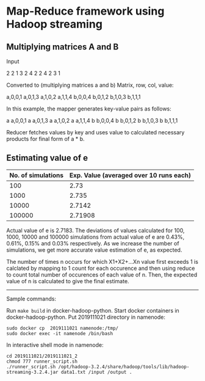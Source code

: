 # Map-Reduce framework using Hadoop streaming


## Multiplying matrices A and B

Input

2 2
1 3
2 4
2 2
4 2
3 1

Converted to (multiplying matrices a and b) Matrix, row, col, value:

a,0,0,1
a,0,1,3
a,1,0,2
a,1,1,4
b,0,0,4
b,0,1,2
b,1,0,3
b,1,1,1

In this example, the mapper generates key-value pairs as follows:

a    a,0,0,1
a    a,0,1,3
a    a,1,0,2
a    a,1,1,4
b    b,0,0,4
b    b,0,1,2
b    b,1,0,3
b    b,1,1,1

Reducer fetches values by key and uses value to calculated necessary products for final form of a * b.


## Estimating value of e

| No. of simulations | Exp. Value (averaged over 10 runs each) |
| --- | --- |
| 100 | 2.73 |
| 1000 | 2.735 |
| 10000 | 2.7142 |
| 100000 | 2.71908 |

Actual value of e is 2.7183. The deviations of values calculated for 100, 1000, 10000 and 100000 simulations from actual value of e are 0.43%, 0.61%, 0.15% and 0.03% respectively. As we increase the number of simulations, we get more accurate value estimation of e, as expected.

The number of times n occurs for which X1+X2+...Xn value first exceeds 1 is calclated by mapping to 1 count for each occurence and then using reduce to count total number of occurences of each value of n. Then, the expected value of n is calculated to give the final estimate.




---

Sample commands:

Run `make build` in docker-hadoop-python. Start docker containers in docker-hadoop-python. Put 2019111021 directory in namenode:

```
sudo docker cp  2019111021 namenode:/tmp/
sudo docker exec -it namenode /bin/bash
```

In interactive shell mode in namenode:

```
cd 2019111021/2019111021_2
chmod 777 runner_script.sh
./runner_script.sh /opt/hadoop-3.2.4/share/hadoop/tools/lib/hadoop-streaming-3.2.4.jar data1.txt /input /output .
```
